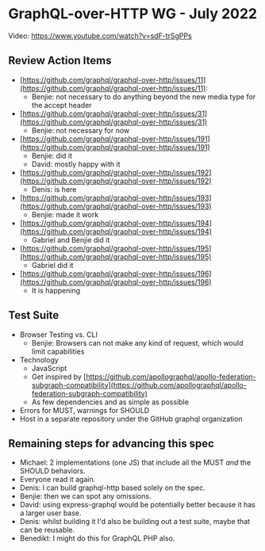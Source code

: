 # GraphQL-over-HTTP WG - July 2022

Video: https://www.youtube.com/watch?v=sdF-trSgPPs

## Review Action Items

- [https://github.com/graphql/graphql-over-http/issues/11](https://github.com/graphql/graphql-over-http/issues/11):
  - Benjie: not necessary to do anything beyond the new media type for the
    accept header
- [https://github.com/graphql/graphql-over-http/issues/31](https://github.com/graphql/graphql-over-http/issues/31)
  - Benjie: not necessary for now
- [https://github.com/graphql/graphql-over-http/issues/191](https://github.com/graphql/graphql-over-http/issues/191)
  - Benjie: did it
  - David: mostly happy with it
- [https://github.com/graphql/graphql-over-http/issues/192](https://github.com/graphql/graphql-over-http/issues/192)
  - Denis: is here
- [https://github.com/graphql/graphql-over-http/issues/193](https://github.com/graphql/graphql-over-http/issues/193)
  - Benjie: made it work
- [https://github.com/graphql/graphql-over-http/issues/194](https://github.com/graphql/graphql-over-http/issues/194)
  - Gabriel and Benjie did it
- [https://github.com/graphql/graphql-over-http/issues/195](https://github.com/graphql/graphql-over-http/issues/195)
  - Gabriel did it
- [https://github.com/graphql/graphql-over-http/issues/196](https://github.com/graphql/graphql-over-http/issues/196)
  - It is happening

## Test Suite

- Browser Testing vs. CLI
  - Benjie: Browsers can not make any kind of request, which would limit
    capabilities
- Technology
  - JavaScript
  - Get inspired by
    [https://github.com/apollographql/apollo-federation-subgraph-compatibility](https://github.com/apollographql/apollo-federation-subgraph-compatibility)
  - As few dependencies and as simple as possible
- Errors for MUST, warnings for SHOULD
- Host in a separate repository under the GitHub graphql organization

## Remaining steps for advancing this spec

- Michael: 2 implementations (one JS) that include all the MUST _and_ the SHOULD
  behaviors.
- Everyone read it again.
- Denis: I can build graphql-http based solely on the spec.
- Benjie: then we can spot any omissions.
- David: using express-graphql would be potentially better because it has a
  larger user base.
- Denis: whilst building it I'd also be building out a test suite, maybe that
  can be reusable.
- Benedikt: I might do this for GraphQL PHP also.
